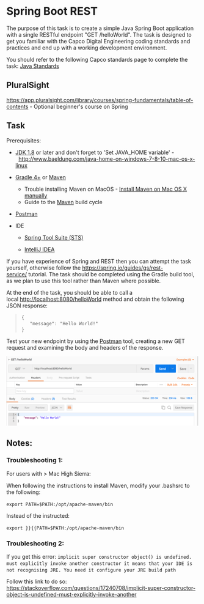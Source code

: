 # Spring Boot REST

The purpose of this task is to create a simple Java Spring Boot application with a single RESTful endpoint "GET /helloWorld". The task is designed to get you familiar with the Capco Digital Engineering coding standards and practices and end up with a working development environment. 

You should refer to the following Capco standards page to complete the task: [Java Standards](https://google.github.io/styleguide/javaguide.html)

## PluralSight

<https://app.pluralsight.com/library/courses/spring-fundamentals/table-of-contents> - Optional beginner's course on Spring

## Task

Prerequisites:

-   [JDK 1.8](index) or later and don't forget to 'Set JAVA\_HOME variable' -  <http://www.baeldung.com/java-home-on-windows-7-8-10-mac-os-x-linux>

-   [Gradle 4+](http://www.gradle.org/downloads) or [Maven](http://www.baeldung.com/install-maven-on-windows-linux-mac)

    -   Trouble installing Maven on MacOS - [Install Maven on Mac OS X manually](https://crunchify.com/how-to-install-maven-on-mac-os-x-manually-fix-unsupportedclassversionerror-orgapachemavenclimavencli/)
    -   Guide to the [Maven](https://maven.apache.org/guides/introduction/introduction-to-the-lifecycle.html) build cycle

-   [Postman](https://www.getpostman.com/)
-   IDE

    -   [Spring Tool Suite (STS)](https://spring.io/guides/gs/sts)

    -   [IntelliJ IDEA](https://spring.io/guides/gs/intellij-idea/)

If you have experience of Spring and REST then you can attempt the task yourself, otherwise follow the <https://spring.io/guides/gs/rest-service/> tutorial. The task should be completed using the Gradle build tool, as we plan to use this tool rather than Maven where possible.

At the end of the task, you should be able to call a local <http://localhost:8080>[/helloWorld](http://localhost:8080/helloWorld) method and obtain the following JSON response: 

>     {
>        "message": "Hello World!"
>     }

Test your new endpoint by using the [Postman](https://www.getpostman.com/) tool, creating a new GET request and examining the body and headers of the response.

![](attachments/418971655/423919638.png?height=250)

## Notes:

### Troubleshooting 1:

For users with > Mac High Sierra:

When following the instructions to install Maven, modify your .bashsrc to the following:

`export PATH=$PATH:/opt/apache-maven/bin`

Instead of the instructed:

`export }}{{PATH=$PATH:/opt/apache-maven/bin`

### Troubleshooting 2:

If you get this error: 
`implicit super constructor object() is undefined. must explicitly invoke another constructor it means that your IDE is not recognising JRE. You need it configure your JRE build path ` 

Follow this link to do so: <https://stackoverflow.com/questions/17240708/implicit-super-constructor-object-is-undefined-must-explicitly-invoke-another>



